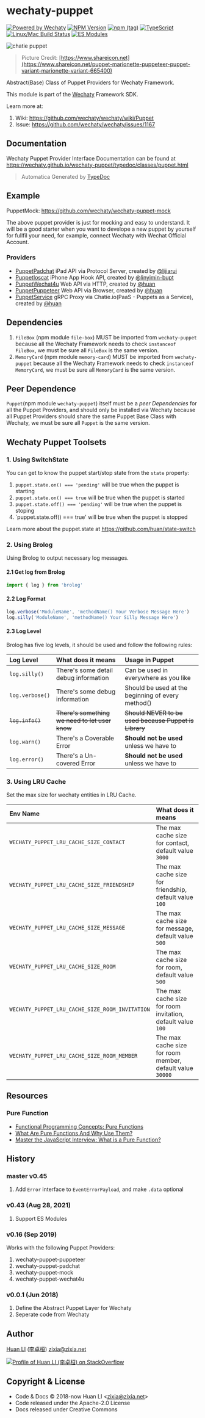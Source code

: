 # wechaty-puppet

[![Powered by Wechaty](https://img.shields.io/badge/Powered%20By-Wechaty-blue.svg)](https://wechaty.js.org)
[![NPM Version](https://badge.fury.io/js/wechaty-puppet.svg)](https://www.npmjs.com/package/wechaty-puppet)
[![npm (tag)](https://img.shields.io/npm/v/wechaty-puppet/next.svg)](https://www.npmjs.com/package/wechaty-puppet?activeTab=versions)
[![TypeScript](https://img.shields.io/badge/%3C%2F%3E-TypeScript-blue.svg)](https://www.typescriptlang.org/)
[![Linux/Mac Build Status](https://travis-ci.com/wechaty/wechaty-puppet.svg?branch=master)](https://travis-ci.com/wechaty/wechaty-puppet)
[![ES Modules](https://img.shields.io/badge/ES-Modules-brightgreen)](https://github.com/Chatie/tsconfig/issues/16)

![chatie puppet](https://wechaty.github.io/wechaty-puppet/images/puppet-logo.jpg)

> Picture Credit: [https://www.shareicon.net](https://www.shareicon.net/puppet-marionette-puppeteer-puppet-variant-marionette-variant-665400)

Abstract(Base) Class of Puppet Providers for Wechaty Framework.

This module is part of the [Wechaty](https://github.com/wechaty/wechaty) Framework SDK.

Learn more at:

1. Wiki: <https://github.com/wechaty/wechaty/wiki/Puppet>
1. Issue: <https://github.com/wechaty/wechaty/issues/1167>

## Documentation

Wechaty Puppet Provider Interface Documentation can be found at <https://wechaty.github.io/wechaty-puppet/typedoc/classes/puppet.html>

> Automatica Generated by [TypeDoc](http://typedoc.org/)

## Example

PuppetMock: <https://github.com/wechaty/wechaty-puppet-mock>

The above puppet provider is just for mocking and easy to understand. It will be a good starter when you want to develope a new puppet by yourself for fullfil your need, for example, connect Wechaty with Wechat Official Account.

### Providers

* [PuppetPadchat](https://github.com/lijiarui/wechaty-puppet-padchat) iPad API via Protocol Server, created by [@lijiarui](https://github.com/lijiarui)
* [PuppetIoscat](https://github.com/linyimin-bupt/wechaty-puppet-ioscat) iPhone App Hook API, created by [@linyimin-bupt](https://github.com/linyimin-bupt)
* [PuppetWechat4u](https://github.com/wechaty/wechaty-puppet-wechat4u) Web API via HTTP, created by [@huan](https://github.com/huan)
* [PuppetPuppeteer](https://github.com/wechaty/wechaty-puppet-puppeteer) Web API via Browser, created by [@huan](https://github.com/huan)
* [PuppetService](https://github.com/wechaty/wechaty-puppet-service) gRPC Proxy via Chatie.io(PaaS - Puppets as a Service), created by [@huan](https://github.com/huan)

## Dependencies

1. `FileBox` (npm module `file-box`) MUST be imported from `wechaty-puppet` because all the Wechaty Framework needs to check `instanceof FileBox`, we must be sure all `FileBox` is the same version.
2. `MemoryCard` (npm module `memory-card`) MUST be imported from `wechaty-puppet` because all the Wechaty Framework needs to check `instanceof MemoryCard`, we must be sure all `MemoryCard` is the same version.

## Peer Dependence

`Puppet`(npm module `wechaty-puppet`) itself must be a _peer Dependencies_ for all the Puppet Providers, and should only be installed via Wechaty because all Puppet Providers should share the same Puppet Base Class with Wechaty, we must be sure all `Puppet` is the same version.

## Wechaty Puppet Toolsets

### 1. Using SwitchState

You can get to know the puppet start/stop state from the `state` property:

1. `puppet.state.on() === 'pending'` will be true when the puppet is starting
2. `puppet.state.on() === true` will be true when the puppet is started
3. `puppet.state.off() === 'pending'` will be true when the puppet is stoping
4. `puppet.state.off() === true' will be true when the puppet is stopped

Learn more about the puppet.state at <https://github.com/huan/state-switch>

### 2. Using Brolog

Using Brolog to output necessary log messages.

#### 2.1 Get log from Brolog

```ts
import { log } from 'brolog'
```

#### 2.2 Log Format

```ts
log.verbose('ModuleName', 'methodName() Your Verbose Message Here')
log.silly('ModuleName', 'methodName() Your Silly Message Here')
```

#### 2.3 Log Level

Brolog has five log levels, it should be used and follow the following rules:

| Log Level | What does it means | Usage in Puppet |
| :---      | :---               | :---            |
| `log.silly()` | There's some detail debug information | Can be used in everywhere as you like |
| `log.verbose()` | There's some debug information | Should be used at the beginning of every method() |
| ~~`log.info()`~~ | ~~There's something we need to let user know~~ | ~~Should NEVER to be used because Puppet is Library~~ |
| `log.warn()` | There's a Coverable Error | **Should not be used** unless we have to |
| `log.error()` | There's a Un-covered Error | **Should not be used** unless we have to |

### 3. Using LRU Cache

Set the max size for wechaty entities in LRU Cache.

| Env Name | What does it means |
| :---     | :---               |
| `WECHATY_PUPPET_LRU_CACHE_SIZE_CONTACT` | The max cache size for contact, default value `3000` |
| `WECHATY_PUPPET_LRU_CACHE_SIZE_FRIENDSHIP` | The max cache size for friendship, default value `100` |
| `WECHATY_PUPPET_LRU_CACHE_SIZE_MESSAGE` | The max cache size for message, default value `500` |
| `WECHATY_PUPPET_LRU_CACHE_SIZE_ROOM` | The max cache size for room, default value `500` |
| `WECHATY_PUPPET_LRU_CACHE_SIZE_ROOM_INVITATION` | The max cache size for room invitation, default value `100` |
| `WECHATY_PUPPET_LRU_CACHE_SIZE_ROOM_MEMBER` | The max cache size for room member, default value `30000` |

## Resources

### Pure Function

* [Functional Programming Concepts: Pure Functions](https://hackernoon.com/functional-programming-concepts-pure-functions-cafa2983f757)
* [What Are Pure Functions And Why Use Them?](https://medium.com/@jamesjefferyuk/javascript-what-are-pure-functions-4d4d5392d49c)
* [Master the JavaScript Interview: What is a Pure Function?](https://medium.com/javascript-scene/master-the-javascript-interview-what-is-a-pure-function-d1c076bec976)

## History

### master v0.45

1. Add `Error` interface to `EventErrorPayload`, and make `.data` optional

### v0.43 (Aug 28, 2021)

1. Support ES Modules

### v0.16 (Sep 2019)

Works with the following Puppet Providers:

1. wechaty-puppet-puppeteer
1. wechaty-puppet-padchat
1. wechaty-puppet-mock
1. wechaty-puppet-wechat4u

### v0.0.1 (Jun 2018)

1. Define the Abstract Puppet Layer for Wechaty
1. Seperate code from Wechaty

## Author

[Huan LI](https://github.com/huan) ([李卓桓](http://linkedin.com/in/zixia)) zixia@zixia.net

[![Profile of Huan LI (李卓桓) on StackOverflow](https://stackexchange.com/users/flair/265499.png)](https://stackexchange.com/users/265499)

## Copyright & License

* Code & Docs © 2018-now Huan LI \<zixia@zixia.net\>
* Code released under the Apache-2.0 License
* Docs released under Creative Commons
